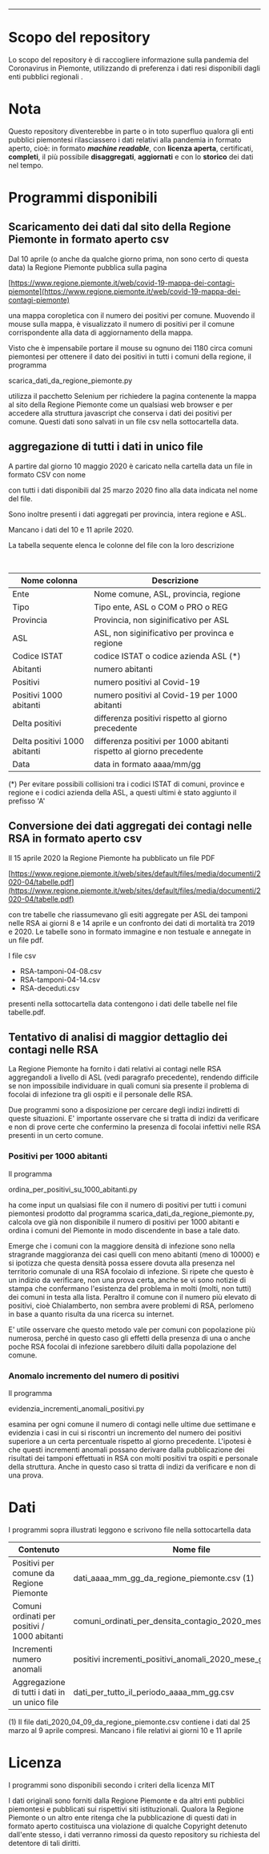 
<hr>

# Scopo del repository

Lo scopo del repository è di raccogliere informazione sulla pandemia del Coronavirus in Piemonte, utilizzando di preferenza i dati resi disponibili dagli enti pubblici regionali
.
# Nota

Questo repository diventerebbe in parte o in toto superfluo qualora gli enti pubblici piemontesi rilasciassero i dati relativi alla pandemia in formato aperto, cioè:
in formato ***machine readable***, con **licenza aperta**, certificati, **completi**, il più possibile **disaggregati**, **aggiornati** e con lo **storico** dei dati nel tempo.

# Programmi disponibili

## Scaricamento dei dati dal sito della Regione Piemonte in formato aperto csv
Dal 10 aprile (o anche da qualche giorno prima, non sono certo di questa data) la Regione Piemonte pubblica sulla pagina

[https://www.regione.piemonte.it/web/covid-19-mappa-dei-contagi-piemonte](https://www.regione.piemonte.it/web/covid-19-mappa-dei-contagi-piemonte)

una mappa coropletica con il numero dei positivi per comune. Muovendo il mouse sulla mappa, è visualizzato il numero di positivi per il comune corrispondente alla data di aggiornamento della mappa.

Visto che è impensabile portare il mouse su ognuno dei 1180 circa comuni piemontesi per ottenere il dato dei positivi in tutti i comuni della regione, il programma

scarica_dati_da_regione_piemonte.py

utilizza il pacchetto Selenium per richiedere la pagina contenente la mappa al sito della Regione Piemonte come un qualsiasi web browser e per accedere alla struttura javascript che conserva i dati dei positivi per comune. Questi dati sono salvati in un file csv nella sottocartella data.

## aggregazione di tutti i dati in unico file
A partire dal giorno 10 maggio 2020 è caricato nella cartella data un file in formato CSV con nome

con tutti i dati disponibili dal 25 marzo 2020 fino alla data indicata nel nome del file.

Sono inoltre presenti i dati aggregati per provincia, intera regione e ASL.

Mancano i dati del 10 e 11 aprile 2020.

La tabella sequente elenca le colonne del file con la loro descrizione
&nbsp;

&nbsp;


| Nome colonna             | Descrizione |
|--------------------------|-------------|
| Ente | Nome comune, ASL, provincia, regione |
| Tipo	 | Tipo ente, ASL o COM o PRO o REG |
| Provincia	 | Provincia, non siginificativo per ASL |
| ASL	 | ASL, non siginificativo per provinca e regione |
| Codice ISTAT	 | codice ISTAT o codice azienda ASL (*) |
| Abitanti	 | numero abitanti |
| Positivi	 | numero positivi al Covid-19 |
| Positivi 1000 abitanti	 | numero positivi al Covid-19 per 1000 abitanti |
| Delta positivi	 | differenza positivi rispetto al giorno precedente |
| Delta positivi 1000 abitanti	 | differenza positivi per 1000 abitanti rispetto al giorno precedente |
| Data | data in formato aaaa/mm/gg |

(\*) Per evitare possibili collisioni tra i codici ISTAT di comuni, province e regione e i codici azienda della ASL,
a questi ultimi è stato aggiunto il prefisso 'A'


## Conversione dei dati aggregati dei contagi nelle RSA in formato aperto csv

Il 15 aprile 2020 la Regione Piemonte ha pubblicato un file PDF

[https://www.regione.piemonte.it/web/sites/default/files/media/documenti/2020-04/tabelle.pdf](https://www.regione.piemonte.it/web/sites/default/files/media/documenti/2020-04/tabelle.pdf)

con tre tabelle che riassumevano gli esiti aggregate per ASL dei tamponi nelle RSA ai giorni 8 e 14 aprile e un confronto dei dati di mortalità tra 2019 e 2020. Le tabelle sono in formato immagine e non testuale e annegate in un file pdf.

I file csv

- RSA-tamponi-04-08.csv
- RSA-tamponi-04-14.csv
- RSA-deceduti.csv

presenti nella sottocartella data contengono i dati delle tabelle nel file tabelle.pdf.

## Tentativo di analisi di maggior dettaglio dei contagi nelle RSA

La Regione Piemonte ha fornito i dati relativi ai contagi nelle RSA aggregandoli a livello di ASL (vedi paragrafo precedente), rendendo difficile se non impossibile individuare in quali comuni sia presente il problema di focolai di infezione tra gli ospiti e il personale delle RSA.

Due programmi sono a disposizione per cercare degli indizi indiretti di queste situazioni. E' importante osservare che si tratta di indizi da verificare e non di prove certe che confermino la presenza di focolai infettivi nelle RSA presenti in un certo comune.

### Positivi per 1000 abitanti

Il programma

ordina_per_positivi_su_1000_abitanti.py

ha come input un qualsiasi file con il numero di positivi per tutti i comuni piemontesi prodotto dal programma scarica_dati_da_regione_piemonte.py, calcola ove già non disponibile il numero di positivi per 1000 abitanti e ordina i comuni del Piemonte in modo discendente in base a tale dato.

Emerge che i comuni con la maggiore densità di infezione sono nella stragrande maggioranza dei casi quelli con meno abitanti (meno di 10000) e si ipotizza che questa densità possa essere dovuta alla presenza nel territorio comunale di una RSA focolaio di infezione. Si ripete che questo è un indizio da verificare, non una prova certa, anche se vi sono notizie di stampa che confermano l'esistenza del problema in molti (molti, non tutti) dei comuni in testa alla lista. Peraltro il comune con il numero più elevato di positivi, cioè Chialamberto, non sembra avere problemi di RSA, perlomeno in base a quanto risulta da una ricerca su internet.

E' utile osservare che questo metodo vale per comuni con popolazione più numerosa, perché in questo caso gli effetti della presenza di una o anche poche RSA focolai di infezione sarebbero diluiti dalla popolazione del comune.

### Anomalo incremento del numero di positivi

Il programma

evidenzia_incrementi_anomali_positivi.py

esamina per ogni comune il numero di contagi nelle ultime due settimane e evidenzia i casi in cui si riscontri un incremento del numero dei positivi superiore a un certa percentuale rispetto al giorno precedente. L'ipotesi è che questi incrementi anomali possano derivare dalla pubblicazione dei risultati dei tamponi effettuati in RSA con molti positivi tra ospiti e personale della struttura. Anche in questo caso si tratta di indizi da verificare e non di una prova.

# Dati

I programmi sopra illustrati leggono e scrivono file nella sottocartella data

| Contenuto | Nome file |
| --- | --- |
| Positivi per comune da Regione Piemonte | dati_aaaa_mm_gg_da_regione_piemonte.csv (1)|
| Comuni ordinati per positivi / 1000 abitanti | comuni_ordinati_per_densita_contagio_2020_mese_giorno.csv |
| Incrementi numero anomali | positivi incrementi_positivi_anomali_2020_mese_giorno.csv |
| Aggregazione di tutti i dati in un unico file | dati_per_tutto_il_periodo_aaaa_mm_gg.csv |


(1) Il file dati_2020_04_09_da_regione_piemonte.csv contiene i dati dal 25 marzo al 9 aprile compresi. Mancano i file relativi ai giorni 10 e 11 aprile


# Licenza

I programmi sono disponibili secondo i criteri della licenza MIT

I dati originali sono forniti dalla Regione Piemonte e da altri enti pubblici piemontesi e pubblicati sui rispettivi siti istituzionali.
Qualora la Regione Piemonte o un altro ente ritenga che la pubblicazione di questi dati in formato aperto costituisca una violazione di qualche Copyright detenuto dall'ente stesso, i dati verranno rimossi da questo repository su richiesta del detentore di tali diritti.
